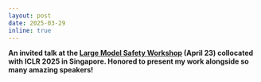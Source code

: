 ```yaml
---
layout: post
date: 2025-03-29
inline: true
---
```


**An invited talk at the [Large Model Safety Workshop](https://lmxsafety.com/2025/index.html) (April 23) collocated with ICLR 2025 in Singapore. Honored to present my work alongside so many amazing speakers!**